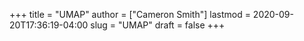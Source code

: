 +++
title = "UMAP"
author = ["Cameron Smith"]
lastmod = 2020-09-20T17:36:19-04:00
slug = "UMAP"
draft = false
+++
